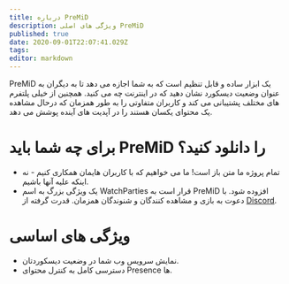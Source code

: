```yaml
---
title: درباره PreMiD
description: ویژگی های اصلی PreMiD
published: true
date: 2020-09-01T22:07:41.029Z
tags:
editor: markdown
---
```


PreMiD یک ابزار ساده و قابل تنظیم است که به شما اجازه می دهد تا به دیگران به عنوان وضعیت دیسکورد نشان دهید که در اینترنت چه می کنید. همچنین از خیلی پلتفرم های مختلف پشتیبانی می کند و کاربران متفاوتی را به طور همزمان که درحال مشاهده یک محتوای یکسان هستند را در آپدیت های آینده پوشش می دهد.

# برای چه شما باید PreMiD را دانلود کنید؟
- تمام پروژه ما متن باز است! ما می خواهیم که با کاربران هایمان همکاری کنیم - نه اینکه علیه آنها باشیم.
- یک ویژگی بزرگ به اسم WatchParties قرار است به PreMiD افزوده شود. با دعوت به بازی و مشاهده کنندگان و شنوندگان همزمان. قدرت گرفته از [Discord](https://discordapp.com/).

# ویژگی های اساسی
- نمایش سرویس وب شما در وضعیت دیسکوردتان.
- دسترسی کامل به کنترل محتوای Presence ها.